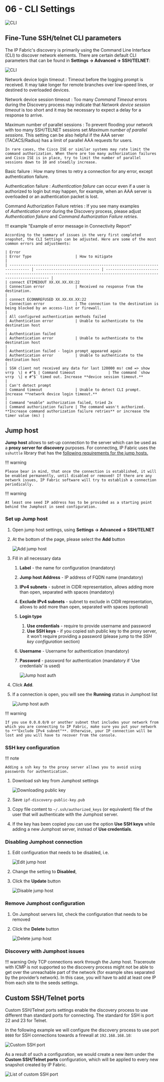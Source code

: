 # 06 - CLI Settings

![CLI](cli.png)

## Fine-Tune SSH/telnet CLI parameters

The IP Fabric's discovery is primarily using the Command Line Interface (CLI) to discover network elements. There are certain default CLI parameters that can be found in **Settings → Advanced → SSH/TELNET**:

![CLI](cli_settings.png)

Network device login timeout
: Timeout before the logging prompt is received. It may take longer for remote branches over low-speed lines, or destined to overloaded devices.

Network device session timeout
: Too many _Command Timeout_ errors during the Discovery process may indicate that _Network device session timeout_ is too short and it may be necessary to expect a delay for a response to arrive.

Maximum number of parallel sessions
: To prevent flooding your network with too many SSH/TELNET sessions set _Maximum number of parallel sessions_. This setting can be also helpful if the AAA server (TACACS/Radius) has a limit of parallel AAA requests for users.

    In rare cases, the Cisco ISE or similar systems may rate limit the command authorization. When there are too many authorization failures and Cisco ISE is in place, try to limit the number of parallel sessions down to 10 and steadily increase.

Basic failure
: How many times to retry a connection for any error, except authentication failure.

Authentication failure
: _Authentication failure_ can occur even if a user is authorized to login but may happen, for example, when an AAA server is overloaded or an authentication packet is lost.

Command Authorization Failure retries
: If you see many examples of *Authentication error* during the Discovery process, please adjust _Authentication failure_ and _Command Authorization Failure retries_.

!!! example "Example of error message in Connectivity Report"

    According to the summary of issues in the very first completed snapshot, the CLI Settings can be adjusted. Here are some of the most common errors and adjustments:

    | Error                                                                           | Error Type                    | How to mitigate                                                                                                    |
    | ------------------------------------------------------------------------------- | ----------------------------- | ------------------------------------------------------------------------------------------------------------------ |
    | connect ETIMEDOUT XX.XX.XX.XX:22                                                | Connection error              | Received no response from the destination.                                                                         |
    | connect ECONNREFUSED XX.XX.XX.XX:22                                             | Connection error              | The connection to the destination is being blocked by an access-list or firewall.                                  |
    | All configured authentication methods failed                                    | Authentication error          | Unable to authenticate to the destination host                                                                     |
    | Authentication failed                                                           | Authentication error          | Unable to authenticate to the destination host                                                                     |
    | Authentication failed - login prompt appeared again                             | Authentication error          | Unable to authenticate to the destination host                                                                     |
    | SSH client not received any data for last 120000 ms! cmd => show vrrp  \| e #^$ | Command timeout               | The command `show vrrp  \| e #^$` timed out. Increase **device session timeout.**                                  |
    | Can't detect prompt                                                             | Command timeout               | Unable to detect CLI prompt. Increase **network device login timeout.**                                            |
    | Command "enable" authorization failed, tried 2x                                 | Command authorization failure | The command wasn't authorized. **Increase command authorization failure retries** or increase the timer value (ms) |

## Jump host

**Jump host** allows to set-up connection to the server which can be used as a **proxy server for discovery** purposes. For connecting, IP Fabric uses the `sshuttle` library that has the [following requirements for the jump hosts.](../../../IP_Fabric_Settings/advanced/SSH_telnet.md#setting-up-jump-host)

!!! warning

    Please bear in mind, that once the connection is established, it will be enabled permanently, until disabled or removed! If there are any network issues, IP Fabric software will try to establish a connection periodically.

!!! warning

    At least one seed IP address has to be provided as a starting point behind the Jumphost in seed configuration.

### Set up Jump host

1.  Open jump host settings, using  **Settings → Advanced → SSH/TELNET**

2.  At the bottom of the page, please select the **Add** button

    ![Add jump host](jumphost_add.png)

3.  Fill in all necessary data

    1.  **Label** - the name for configuration (mandatory)
    2.  **Jump host Address** - IP address of FQDN name (mandatory)
    3.  **IPv4 subnets** - subnet in CIDR representation, allows adding more than open, separated with spaces (mandatory)
    4.  **Exclude IPv4 subnets** - subnet to exclude in CIDR representation, allows to add more than open, separated with spaces (optional)
    5.  **Login type**
        1.  **Use credentials** - require to provide username and password
        2.  **Use SSH keys** - if you copied ssh public key to the proxy server, it won’t require providing a password (please jump to the _SSH key configuration_ section)
    6.  **Username** - Username for authentication (mandatory)
    7.  **Password** - password for authentication (mandatory if ‘Use credentials’ is used)

        ![Jump host auth](jumphost_auth.png)

4.  Click **Add**.
5.  If a connection is open, you will see the **Running** status in Jumphost list

    ![Jump host auth](jumphost_list.png)

!!! warning

    If you use 0.0.0.0/0 or another subnet that includes your network from which you are connecting to IP Fabric, make sure you put your network to **"Exclude IPv4 subnet"**. Otherwise, your IP connection will be lost and you will have to recover from the console.

### SSH key configuration

!!! note

    Adding a ssh key to the proxy server allows you to avoid using passwords for authentication.

1.  Download ssh key from Jumphost settings

    ![Downloading public key](jumphost_pub.png)

2.  Save `ipf-discovery-public-key.pub`

3.  Copy file content to `~/.ssh/authorized_keys` (or equivalent) file of the user that will authenticate with the Jumphost server.

4.  If the key has been copied you can use the option **Use SSH keys** while adding a new Jumphost server, instead of **Use credentials**.

### Disabling Jumphost connection

1.  Edit configuration that needs to be disabled, i.e.

    ![Edit jump host](jumphost_edit.png)

2.  Change the setting to **Disabled**,

3.  Click the **Update** button

    ![Disable jump host](jumphost_disable.png)

### Remove Jumphost configuration

1.  On Jumphost servers list, check the configuration that needs to be removed

2.  Click the **Delete** button

    ![Delete jump host](jumphost_delete.png)

### Discovery with Jumphost issues

!!! warning 
    Only TCP connections work through the Jump host. Traceroute with ICMP is not supported so the discovery process might not be able to get over the unreachable part of the network (for example sites separated by the provider’s network). In this case, you will have to add at least one IP from each site to the seeds settings.

## Custom SSH/Telnet ports

Custom SSH/Telnet ports settings enable the discovery process to use different than standard ports for connecting. The standard for SSH is port 22 and 23 for Telnet.

In the following example we will configure the discovery process to use port `8080` for SSH connections towards a firewall at `192.168.168.10`:

![Custom SSH port](custom_ssh_port.png)

As a result of such a configuration, we would create a new item under the **Custom SSH/Telnet ports** configuration, which will be applied to every new snapshot created by IP Fabric.

![List of custom SSH port](custom_ssh_port_list.png)
